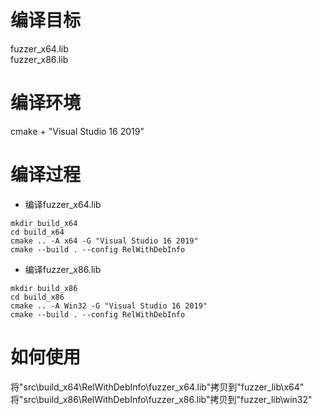 # 编译目标
fuzzer_x64.lib  
fuzzer_x86.lib

# 编译环境
cmake + "Visual Studio 16 2019"

# 编译过程
* 编译fuzzer_x64.lib
```
mkdir build_x64
cd build_x64
cmake .. -A x64 -G "Visual Studio 16 2019"
cmake --build . --config RelWithDebInfo
```
* 编译fuzzer_x86.lib
```
mkdir build_x86
cd build_x86
cmake .. -A Win32 -G "Visual Studio 16 2019"
cmake --build . --config RelWithDebInfo
```

# 如何使用
将"src\build_x64\RelWithDebInfo\fuzzer_x64.lib"拷贝到"fuzzer_lib\x64"  
将"src\build_x86\RelWithDebInfo\fuzzer_x86.lib"拷贝到"fuzzer_lib\win32"
